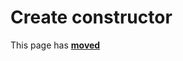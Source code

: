# Create constructor

This page has [**moved**](https://lib-docs.delphidabbler.com/IOUtils/1/API/TPJFileHandle-Create)